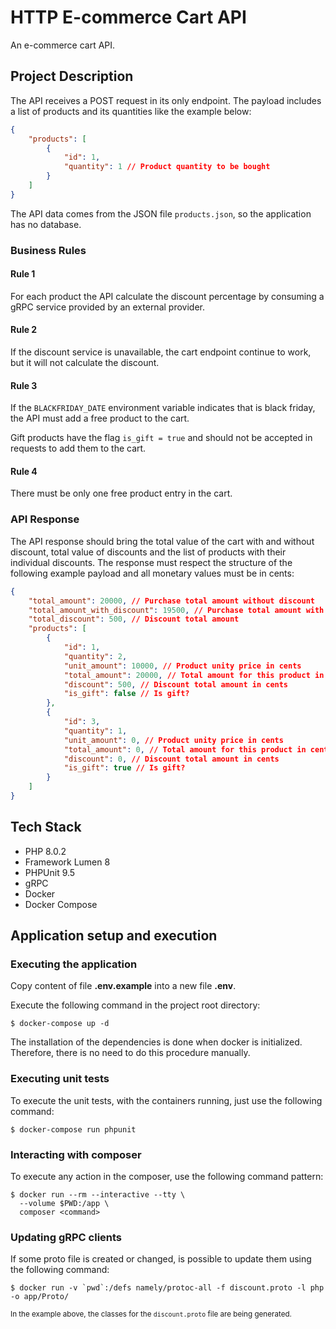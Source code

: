 # HTTP E-commerce Cart API

An e-commerce cart API.

## Project Description

The API receives a POST request in its only endpoint. The payload includes a list of products and its quantities like the example below:

```json
{
    "products": [
        {
            "id": 1,
            "quantity": 1 // Product quantity to be bought
        }
    ]
}
```

The API data comes from the JSON file `products.json`, so the application has no database.

### Business Rules

#### Rule 1

For each product the API calculate the discount percentage by consuming a gRPC service provided by an external provider.

#### Rule 2

If the discount service is unavailable, the cart endpoint continue to work, but it will not calculate the discount.

#### Rule 3

If the `BLACKFRIDAY_DATE` environment variable indicates that is black friday, the API must add a free product to the cart.

Gift products have the flag `is_gift = true` and should not be accepted in requests to add them to the cart.

#### Rule 4

There must be only one free product entry in the cart.

### API Response

The API response should bring the total value of the cart with and without discount, total value of discounts and the list of products with their individual discounts. The response must respect the structure of the following example payload and all monetary values ​​must be in cents:

```json
{
    "total_amount": 20000, // Purchase total amount without discount
    "total_amount_with_discount": 19500, // Purchase total amount with discount
    "total_discount": 500, // Discount total amount
    "products": [
        {
            "id": 1,
            "quantity": 2,
            "unit_amount": 10000, // Product unity price in cents
            "total_amount": 20000, // Total amount for this product in cents
            "discount": 500, // Discount total amount in cents
            "is_gift": false // Is gift?
        },
        {
            "id": 3,
            "quantity": 1,
            "unit_amount": 0, // Product unity price in cents
            "total_amount": 0, // Total amount for this product in cents
            "discount": 0, // Discount total amount in cents
            "is_gift": true // Is gift?
        }
    ]
}
```

## Tech Stack
- PHP 8.0.2
- Framework Lumen 8
- PHPUnit 9.5
- gRPC
- Docker
- Docker Compose

## Application setup and execution

### Executing the application
Copy content of file **.env.example** into a new file **.env**.

Execute the following command in the project root directory:
```
$ docker-compose up -d
```

The installation of the dependencies is done when docker is initialized. Therefore, there is no need to do this procedure manually.

### Executing unit tests
To execute the unit tests, with the containers running, just use the following command:
```
$ docker-compose run phpunit
```

### Interacting with composer
To execute any action in the composer, use the following command pattern:
```
$ docker run --rm --interactive --tty \
  --volume $PWD:/app \
  composer <command>
```

### Updating gRPC clients
If some proto file is created or changed, is possible to update them using the following command:
```
$ docker run -v `pwd`:/defs namely/protoc-all -f discount.proto -l php -o app/Proto/
```
<small>In the example above, the classes for the `discount.proto` file are being generated.</small>

